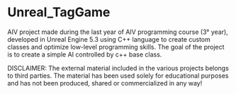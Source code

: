 # Unreal_TagGame
AIV project made during the last year of AIV programming course (3° year), developed in Unreal Engine 5.3 using C++ language to create custom classes and optimize low-level programming skills. 
The goal of the project is to create a simple AI controlled by c++ base class.

DISCLAIMER:
The external material included in the various projects belongs to third parties. 
The material has been used solely for educational purposes and has not been produced, shared or commercialized in any way!